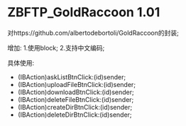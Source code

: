 # ZBFTP_GoldRaccoon 1.01

对https://github.com/albertodebortoli/GoldRaccoon的封装;

增加:
1.使用block;
2.支持中文编码;

具体使用:

- (IBAction)askListBtnClick:(id)sender;
- (IBAction)uploadFileBtnClick:(id)sender;
- (IBAction)downloadBtnClick:(id)sender;
- (IBAction)deleteFileBtnClick:(id)sender;
- (IBAction)createDirBtnClick:(id)sender;
- (IBAction)deleteDirBtnClick:(id)sender;